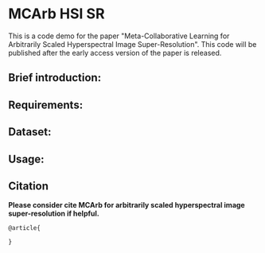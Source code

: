 MCArb HSI SR
====  
This is a code demo for the paper "Meta-Collaborative Learning for Arbitrarily Scaled Hyperspectral Image Super-Resolution".  This code will be published after the early access version of the paper is released.

Brief introduction:
-------  

Requirements:
-------  

Dataset:
-------  

Usage:
-------  

Citation 
-------  

**Please consider cite MCArb for arbitrarily scaled hyperspectral image super-resolution if helpful.**

```
@article{

}
```

